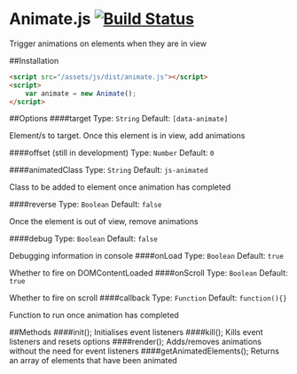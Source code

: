 # Animate.js [![Build Status](https://travis-ci.org/jshjohnson/animate.js.svg?branch=develop)](https://travis-ci.org/jshjohnson/animate.js)

Trigger animations on elements when they are in view

##Installation
```html
<script src="/assets/js/dist/animate.js"></script>
<script>
    var animate = new Animate();
</script>
```

##Options
####target
Type: `String` Default: `[data-animate]`

Element/s to target. Once this element is in view, add animations

####offset (still in development)
Type: `Number` Default: `0`

####animatedClass
Type: `String` Default: `js-animated`

Class to be added to element once animation has completed

####reverse
Type: `Boolean` Default: `false`

Once the element is out of view, remove animations

####debug
Type: `Boolean` Default: `false`

Debugging information in console
####onLoad
Type: `Boolean` Default: `true`

Whether to fire on DOMContentLoaded
####onScroll
Type: `Boolean` Default: `true`

Whether to fire on scroll
####callback
Type: `Function` Default: `function(){}`

Function to run once animation has completed

##Methods
####init();
Initialises event listeners
####kill();
Kills event listeners and resets options
####render();
Adds/removes animations without the need for event listeners
####getAnimatedElements();
Returns an array of elements that have been animated
